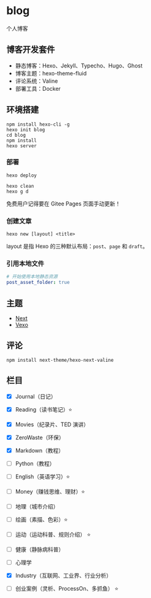 # blog

个人博客


## 博客开发套件

- 静态博客：Hexo、Jekyll、Typecho、Hugo、Ghost
- 博客主题：hexo-theme-fluid
- 评论系统：Valine
- 部署工具：Docker


## 环境搭建

```shell
npm install hexo-cli -g
hexo init blog
cd blog
npm install
hexo server
```

### 部署

```shell
hexo deploy
```

```shell
hexo clean
hexo g d
```

免费用户记得要在 Gitee Pages 页面手动更新！


### 创建文章

```shell
hexo new [layout] <title>
```

layout 是指 Hexo 的三种默认布局：`post`、`page` 和 `draft`。


### 引用本地文件

```yml
# 开始使用本地静态资源
post_asset_folder: true

```

## 主题

- [Next](https://github.com/next-theme/hexo-theme-next)
- [Vexo](https://github.com/yanm1ng/hexo-theme-vexo)

## 评论

```shell
npm install next-theme/hexo-next-valine
```

## 栏目

- [x] Journal（日记）
- [x] Reading（读书笔记）:star:
- [x] Movies（纪录片、TED 演讲）
- [x] ZeroWaste（环保）
- [x] Markdown（教程）
- [ ] Python（教程）
- [ ] English（英语学习）:star:
- [ ] Money（赚钱思维、理财）:star:
- [ ] 地理（城市介绍）
- [ ] 绘画（素描、色彩）:star:
- [ ] 运动（运动科普、规则介绍） :star:
- [ ] 健康（静脉病科普）
- [ ] 心理学
- [x] Industry（互联网、工业界、行业分析）
- [ ] 创业案例（灵析、ProcessOn、多抓鱼） :star:

